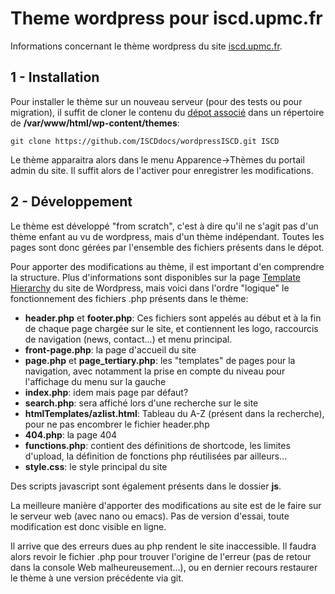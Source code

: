 # Theme wordpress pour iscd.upmc.fr
Informations concernant le thème wordpress du site [iscd.upmc.fr](iscd.upmc.fr).

## 1 - Installation
Pour installer le thème sur un nouveau serveur (pour des tests ou pour migration), il suffit de cloner le contenu du [dépot associé](https://github.com/ISCDdocs/wordpressISCD) dans un répertoire de **/var/www/html/wp-content/themes**:
```
git clone https://github.com/ISCDdocs/wordpressISCD.git ISCD
```
Le thème apparaitra alors dans le menu Apparence->Thèmes du portail admin du site. Il suffit alors de l'activer pour enregistrer les modifications.

## 2 - Développement
Le thème est développé "from scratch", c'est à dire qu'il ne s'agit pas d'un thème enfant au vu de wordpress, mais d'un thème indépendant. Toutes les pages sont donc gérées par l'ensemble des fichiers présents dans le dépot.

Pour apporter des modifications au thème, il est important d'en comprendre la structure. Plus d'informations sont disponibles sur la page [Template Hierarchy](https://developer.wordpress.org/themes/basics/template-hierarchy/) du site de Wordpress, mais voici dans l'ordre "logique" le fonctionnement des fichiers .php présents dans le thème:
* __header.php__ et __footer.php__: Ces fichiers sont appelés au début et à la fin de chaque page chargée sur le site, et contiennent les logo, raccourcis de navigation (news, contact...) et menu principal.
* __front-page.php__: la page d'accueil du site
* __page.php__ et __page_tertiary.php__: les "templates" de pages pour la navigation, avec notamment la prise en compte du niveau pour l'affichage du menu sur la gauche
* __index.php__: idem mais page par défaut?
* __search.php__: sera affiché lors d'une recherche sur le site
* __htmlTemplates/azlist.html__: Tableau du A-Z (présent dans la recherche), pour ne pas encombrer le fichier header.php
* __404.php__: la page 404
* __functions.php__: contient des définitions de shortcode, les limites d'upload, la définition de fonctions php réutilisées par ailleurs...
* __style.css__: le style principal du site

Des scripts javascript sont également présents dans le dossier **js**.

La meilleure manière d'apporter des modifications au site est de le faire sur le serveur web (avec nano ou emacs). Pas de version d'essai, toute modification est donc visible en ligne.

Il arrive que des erreurs dues au php rendent le site inaccessible. Il faudra alors revoir le fichier .php pour trouver l'origine de l'erreur (pas de retour dans la console Web malheureusement...), ou en dernier recours restaurer le thème à une version précédente via git.
